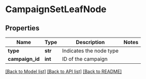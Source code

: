 # CampaignSetLeafNode

## Properties
Name | Type | Description | Notes
------------ | ------------- | ------------- | -------------
**type** | **str** | Indicates the node type | 
**campaign_id** | **int** | ID of the campaign | 

[[Back to Model list]](../README.md#documentation-for-models) [[Back to API list]](../README.md#documentation-for-api-endpoints) [[Back to README]](../README.md)


